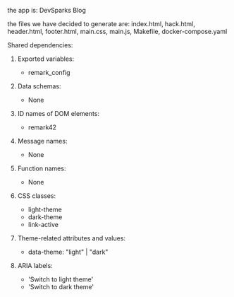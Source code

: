 the app is: DevSparks Blog

the files we have decided to generate are: index.html, hack.html, header.html, footer.html, main.css, main.js, Makefile, docker-compose.yaml

Shared dependencies:
1. Exported variables:
   - remark_config

2. Data schemas:
   - None

3. ID names of DOM elements:
   - remark42

4. Message names:
   - None

5. Function names:
   - None

6. CSS classes:
   - light-theme
   - dark-theme
   - link-active

7. Theme-related attributes and values:
   - data-theme: "light" | "dark"

8. ARIA labels:
   - 'Switch to light theme'
   - 'Switch to dark theme'
